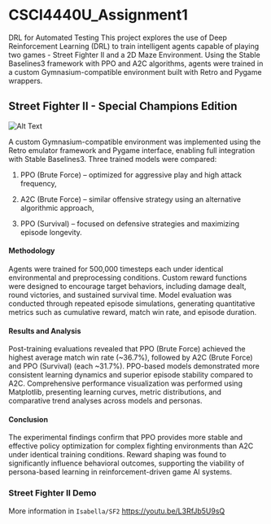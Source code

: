 # CSCI4440U_Assignment1
DRL for Automated Testing
This project explores the use of Deep Reinforcement Learning (DRL) to train intelligent agents capable of playing two games - Street Fighter II and a 2D Maze Environment. Using the Stable Baselines3 framework with PPO and A2C algorithms, agents were trained in a custom Gymnasium-compatible environment built with Retro and Pygame wrappers.

## Street Fighter II - Special Champions Edition
![Alt Text](https://s5.ezgif.com/tmp/ezgif-573e62cb23cc68.gif)

A custom Gymnasium-compatible environment was implemented using the Retro emulator framework and Pygame interface, enabling full integration with Stable Baselines3. Three trained models were compared:

1. PPO (Brute Force) – optimized for aggressive play and high attack frequency,

2. A2C (Brute Force) – similar offensive strategy using an alternative algorithmic approach,

3. PPO (Survival) – focused on defensive strategies and maximizing episode longevity.

#### Methodology
Agents were trained for 500,000 timesteps each under identical environmental and preprocessing conditions. Custom reward functions were designed to encourage target behaviors, including damage dealt, round victories, and sustained survival time. Model evaluation was conducted through repeated episode simulations, generating quantitative metrics such as cumulative reward, match win rate, and episode duration.

#### Results and Analysis
Post-training evaluations revealed that PPO (Brute Force) achieved the highest average match win rate (~36.7%), followed by A2C (Brute Force) and PPO (Survival) (each ~31.7%). PPO-based models demonstrated more consistent learning dynamics and superior episode stability compared to A2C.
Comprehensive performance visualization was performed using Matplotlib, presenting learning curves, metric distributions, and comparative trend analyses across models and personas.
#### Conclusion
The experimental findings confirm that PPO provides more stable and effective policy optimization for complex fighting environments than A2C under identical training conditions. Reward shaping was found to significantly influence behavioral outcomes, supporting the viability of persona-based learning in reinforcement-driven game AI systems.

### Street Fighter II Demo
More information in `Isabella/SF2`
https://youtu.be/L3RfJb5U9sQ
